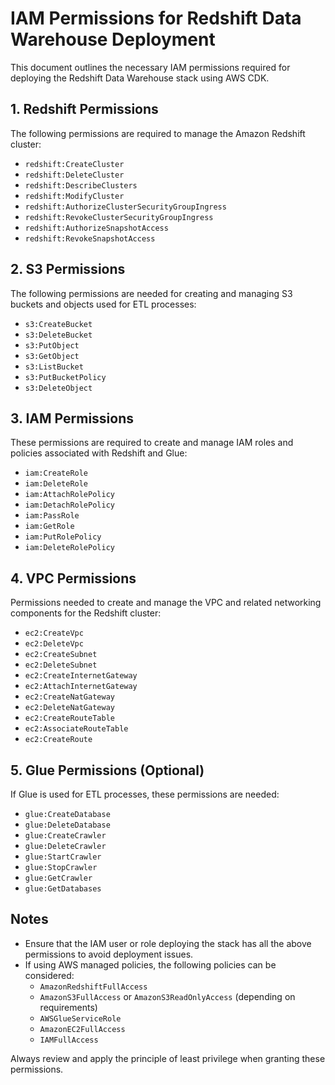 # IAM Permissions for Redshift Data Warehouse Deployment

This document outlines the necessary IAM permissions required for deploying the Redshift Data Warehouse stack using AWS CDK.

## 1. **Redshift Permissions**
The following permissions are required to manage the Amazon Redshift cluster:

- `redshift:CreateCluster`
- `redshift:DeleteCluster`
- `redshift:DescribeClusters`
- `redshift:ModifyCluster`
- `redshift:AuthorizeClusterSecurityGroupIngress`
- `redshift:RevokeClusterSecurityGroupIngress`
- `redshift:AuthorizeSnapshotAccess`
- `redshift:RevokeSnapshotAccess`

## 2. **S3 Permissions**
The following permissions are needed for creating and managing S3 buckets and objects used for ETL processes:

- `s3:CreateBucket`
- `s3:DeleteBucket`
- `s3:PutObject`
- `s3:GetObject`
- `s3:ListBucket`
- `s3:PutBucketPolicy`
- `s3:DeleteObject`

## 3. **IAM Permissions**
These permissions are required to create and manage IAM roles and policies associated with Redshift and Glue:

- `iam:CreateRole`
- `iam:DeleteRole`
- `iam:AttachRolePolicy`
- `iam:DetachRolePolicy`
- `iam:PassRole`
- `iam:GetRole`
- `iam:PutRolePolicy`
- `iam:DeleteRolePolicy`

## 4. **VPC Permissions**
Permissions needed to create and manage the VPC and related networking components for the Redshift cluster:

- `ec2:CreateVpc`
- `ec2:DeleteVpc`
- `ec2:CreateSubnet`
- `ec2:DeleteSubnet`
- `ec2:CreateInternetGateway`
- `ec2:AttachInternetGateway`
- `ec2:CreateNatGateway`
- `ec2:DeleteNatGateway`
- `ec2:CreateRouteTable`
- `ec2:AssociateRouteTable`
- `ec2:CreateRoute`

## 5. **Glue Permissions (Optional)**
If Glue is used for ETL processes, these permissions are needed:

- `glue:CreateDatabase`
- `glue:DeleteDatabase`
- `glue:CreateCrawler`
- `glue:DeleteCrawler`
- `glue:StartCrawler`
- `glue:StopCrawler`
- `glue:GetCrawler`
- `glue:GetDatabases`

## Notes
- Ensure that the IAM user or role deploying the stack has all the above permissions to avoid deployment issues.
- If using AWS managed policies, the following policies can be considered:
  - `AmazonRedshiftFullAccess`
  - `AmazonS3FullAccess` or `AmazonS3ReadOnlyAccess` (depending on requirements)
  - `AWSGlueServiceRole`
  - `AmazonEC2FullAccess`
  - `IAMFullAccess`

Always review and apply the principle of least privilege when granting these permissions.
